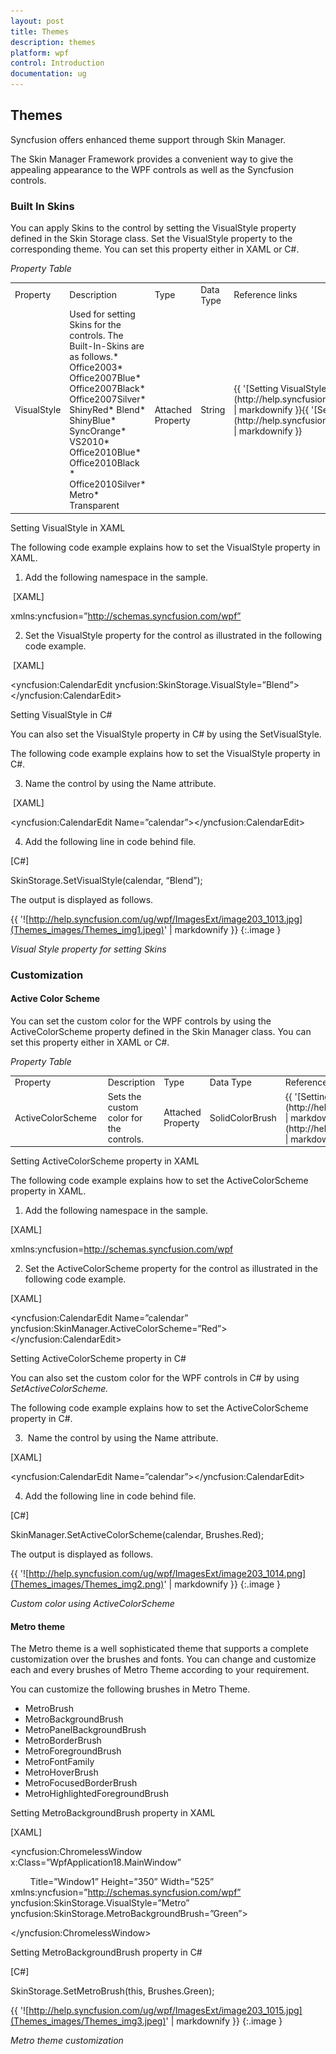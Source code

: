 ```yaml
---
layout: post
title: Themes
description: themes
platform: wpf
control: Introduction
documentation: ug
---
```


## Themes

Syncfusion offers enhanced theme support through Skin Manager.

The Skin Manager Framework provides a convenient way to give the appealing appearance to the WPF controls as well as the Syncfusion controls.

### Built In Skins

You can apply Skins to the control by setting the VisualStyle property defined in the Skin Storage class. Set the VisualStyle property to the corresponding theme. You can set this property either in XAML or C#.

_Property Table_

<table>
<tr>
<td>
Property</td><td>
Description</td><td>
Type</td><td>
Data Type</td><td>
Reference links</td></tr>
<tr>
<td>
VisualStyle</td><td>
Used for setting Skins for the controls. The Built-In-Skins are as follows.* Office2003* Office2007Blue* Office2007Black* Office2007Silver* ShinyRed* Blend* ShinyBlue* SyncOrange* VS2010* Office2010Blue* Office2010Black * Office2010Silver* Metro* Transparent</td><td>
<br>Attached Property</td><td>
String</td><td>
{{ '[Setting VisualStyle in XAML](http://help.syncfusion.com/ug/wpf/documents/builtinskins1.htm)' | markdownify }}{{ '[Setting VisualStyle in C#](http://help.syncfusion.com/ug/wpf/documents/builtinskins1.htm)' | markdownify }}</td></tr>
</table>


Setting VisualStyle in XAML

The following code example explains how to set the VisualStyle property in XAML.

1. Add the following namespace in the sample.

 [XAML]

xmlns:yncfusion=”http://schemas.syncfusion.com/wpf”



2. Set the VisualStyle property for the control as illustrated in the following code example. 

 [XAML]

<yncfusion:CalendarEdit yncfusion:SkinStorage.VisualStyle=”Blend”></yncfusion:CalendarEdit>  



Setting VisualStyle in C#

You can also set the VisualStyle property in C# by using the SetVisualStyle.

The following code example explains how to set the VisualStyle property in C#.

3. Name the control by using the Name attribute.

 [XAML]

<yncfusion:CalendarEdit Name=”calendar”></yncfusion:CalendarEdit> 



4. Add the following line in code behind file.

[C#]

SkinStorage.SetVisualStyle(calendar, “Blend”);



The output is displayed as follows.

{{ '![http://help.syncfusion.com/ug/wpf/ImagesExt/image203_1013.jpg](Themes_images/Themes_img1.jpeg)' | markdownify }}
{:.image }


_Visual Style property for setting Skins_

### Customization

#### Active Color Scheme

You can set the custom color for the WPF controls by using the ActiveColorScheme property defined in the Skin Manager class. You can set this property either in XAML or C#.

_Property Table_

<table>
<tr>
<td>
Property</td><td>
Description</td><td>
Type</td><td>
Data Type</td><td>
Reference links</td></tr>
<tr>
<td>
ActiveColorScheme  </td><td>
Sets the custom color for the controls. </td><td>
Attached Property</td><td>
SolidColorBrush</td><td>
{{ '[Setting ActiveColorScheme property in XAML](http://help.syncfusion.com/ug/wpf/documents/activecolorscheme1.htm)' | markdownify }}{{ '[Setting ActiveColorScheme property in C#](http://help.syncfusion.com/ug/wpf/documents/activecolorscheme1.htm)' | markdownify }}</td></tr>
</table>


Setting ActiveColorScheme property in XAML

The following code example explains how to set the ActiveColorScheme property in XAML.

1. Add the following namespace in the sample.

[XAML]

xmlns:yncfusion=http://schemas.syncfusion.com/wpf



2. Set the ActiveColorScheme property for the control as illustrated in the following code example.

[XAML]

<yncfusion:CalendarEdit Name=”calendar” yncfusion:SkinManager.ActiveColorScheme=”Red”></yncfusion:CalendarEdit> 



Setting ActiveColorScheme property in C#

You can also set the custom color for the WPF controls in C# by using _SetActiveColorScheme._

The following code example explains how to set the ActiveColorScheme property in C#.

3.  Name the control by using the Name attribute.

[XAML]

<yncfusion:CalendarEdit Name=”calendar”></yncfusion:CalendarEdit> 



4. Add the following line in code behind file.

[C#]

SkinManager.SetActiveColorScheme(calendar, Brushes.Red);



The output is displayed as follows.

{{ '![http://help.syncfusion.com/ug/wpf/ImagesExt/image203_1014.png](Themes_images/Themes_img2.png)' | markdownify }}
{:.image }


_Custom color using ActiveColorScheme_

#### Metro theme

The Metro theme is a well sophisticated theme that supports a complete customization over the brushes and fonts. You can change and customize each and every brushes of Metro Theme according to your requirement.

You can customize the following brushes in Metro Theme.

* MetroBrush
* MetroBackgroundBrush
* MetroPanelBackgroundBrush
* MetroBorderBrush
* MetroForegroundBrush
* MetroFontFamily
* MetroHoverBrush
* MetroFocusedBorderBrush
* MetroHighlightedForegroundBrush



Setting MetroBackgroundBrush property in XAML

[XAML]

<yncfusion:ChromelessWindow x:Class=”WpfApplication18.MainWindow”       

        Title=”Window1” Height=”350” Width=”525” xmlns:yncfusion=”http://schemas.syncfusion.com/wpf” yncfusion:SkinStorage.VisualStyle=”Metro” yncfusion:SkinStorage.MetroBackgroundBrush=”Green”>

</yncfusion:ChromelessWindow>



Setting MetroBackgroundBrush property in C#

[C#]

SkinStorage.SetMetroBrush(this, Brushes.Green);



{{ '![http://help.syncfusion.com/ug/wpf/ImagesExt/image203_1015.jpg](Themes_images/Themes_img3.jpeg)' | markdownify }}
{:.image }


_Metro theme customization_

